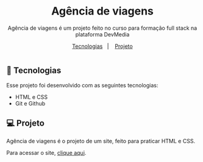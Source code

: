 <h1 align="center"> Agência de viagens </h1>

<p align="center">
Agência de viagens é um projeto feito no curso para formação full stack na plataforma DevMedia  <br/>
</p>

<p align="center">
  <a href="#-tecnologias">Tecnologias</a>&nbsp;&nbsp;&nbsp;|&nbsp;&nbsp;&nbsp;
  <a href="#-projeto">Projeto</a>
</p>

<p align="center">
  <img >
</p>

## 🚀 Tecnologias

Esse projeto foi desenvolvido com as seguintes tecnologias:

- HTML e CSS
- Git e Github

## 💻 Projeto

Agência de viagens é o projeto de um site, feito para praticar HTML e CSS.

Para acessar o site, [clique aqui](https://rodrigovs1993.github.io/Ag-ncia-de-viagens-/).
